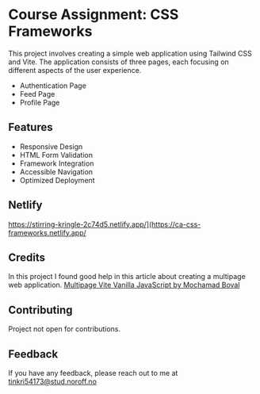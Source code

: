 # Course Assignment: CSS Frameworks 

This project involves creating a simple web application using Tailwind CSS and Vite. The application consists of three pages, each focusing on different aspects of the user experience. 
- Authentication Page
- Feed Page
- Profile Page

## Features

- Responsive Design
- HTML Form Validation
- Framework Integration
- Accessible Navigation
- Optimized Deployment

## Netlify

https://stirring-kringle-2c74d5.netlify.app/](https://ca-css-frameworks.netlify.app/

## Credits

In this project I found good help in this article about creating a multipage web application.
[Multipage Vite Vanilla JavaScript by Mochamad Boval](https://dev.to/mochamadboval/multipage-vite-vanilla-javascript-3i0l)


## Contributing

Project not open for contributions.


## Feedback

If you have any feedback, please reach out to me at tinkri54173@stud.noroff.no

